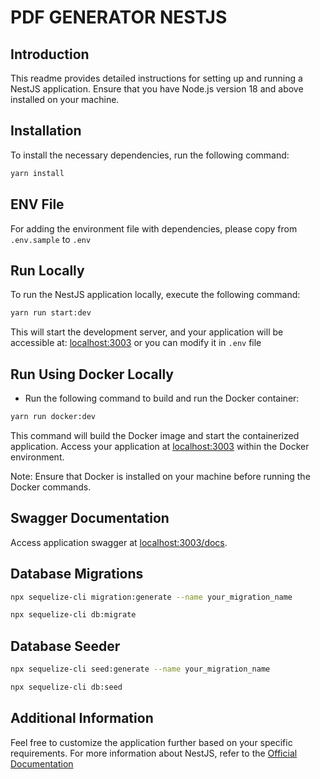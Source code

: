 # PDF GENERATOR NESTJS

## Introduction

This readme provides detailed instructions for setting up and running a NestJS application. Ensure that you have Node.js version 18 and above installed on your machine.

## Installation

To install the necessary dependencies, run the following command:

```bash
yarn install
```

## ENV File

For adding the environment file with dependencies, please copy from `.env.sample` to `.env`

## Run Locally

To run the NestJS application locally, execute the following command:

```bash
yarn run start:dev
```

This will start the development server, and your application will be accessible at: [localhost:3003](http://localhost:3003/) or you can modify it in `.env` file

## Run Using Docker Locally

- Run the following command to build and run the Docker container:

```bash
yarn run docker:dev
```

This command will build the Docker image and start the containerized application. Access your application at [localhost:3003](http://localhost:3003/) within the Docker environment.

Note: Ensure that Docker is installed on your machine before running the Docker commands.

## Swagger Documentation

Access application swagger at [localhost:3003/docs](http://localhost:3003/docs).

## Database Migrations

```bash
npx sequelize-cli migration:generate --name your_migration_name
```

```bash
npx sequelize-cli db:migrate
```

## Database Seeder

```bash
npx sequelize-cli seed:generate --name your_migration_name
```

```bash
npx sequelize-cli db:seed
```

## Additional Information

Feel free to customize the application further based on your specific requirements. For more information about NestJS, refer to the [Official Documentation](https://nestjs.com/)
